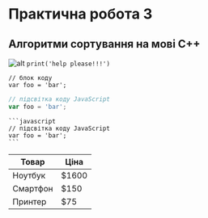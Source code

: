 
# Практична робота 3

## Алгоритми сортування на мові С++
![alt](https://cojo.ru/wp-content/uploads/2023/01/kartinka-pomogite-3.webp)
`print('help please!!!')`
```
// блок коду
var foo = 'bar';
```
```javascript
// підсвітка коду JavaScript
var foo = 'bar';
```
~~~
```javascript
// підсвітка коду JavaScript
var foo = 'bar';
```
~~~
Товар     | Ціна
--------- | -----
Ноутбук   | $1600
Смартфон  | $150
Принтер   | $75
